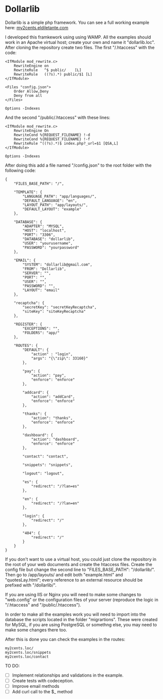 # Dollarlib

Dollarlib is a simple php framework. You can see a full working example here: <a href="https://my2cents.eldiletante.com/">my2cents.eldiletante.com</a>

I developed this framkework using using WAMP. All the examples should work in an Apache virtual host; create your own and name it "dollarlib.loc". After cloning the repository create two files. The first "/.htaccess" with the code: 
```
<IfModule mod_rewrite.c>
    RewriteEngine on
    RewriteRule   ^$ public/    [L]
    RewriteRule   ((?s).*) public/$1 [L]
</IfModule>

<Files "config.json">
	Order Allow,Deny
	Deny from all
</Files>

Options -Indexes
```
And the second "/public/.htaccess" with these lines:
```
<IfModule mod_rewrite.c>
    RewriteEngine On
    RewriteCond %{REQUEST_FILENAME} !-d
    RewriteCond %{REQUEST_FILENAME} !-f
    RewriteRule ^((?s).*)$ index.php?_url=$1 [QSA,L]
</IfModule>

Options -Indexes
```
After doing this add a file named "/config.json" to the root folder with the following code:
```
{
	"FILES_BASE_PATH": "/",
	
	"TEMPLATE": {
		"LANGUAGE_PATH": "app/languages/",
		"DEFAULT_LANGUAGE": "en",
		"LAYOUT_PATH": "app/layouts/",
		"DEFAULT_LAYOUT": "example"
	},
	
	"DATABASE": {
		"ADAPTER": "MYSQL",
		"HOST": "localhost",
		"PORT": "3306",
		"DATABASE": "dollarlib",
		"USER": "yourusername",
		"PASSWORD": "yourpassword"
	},
	
	"EMAIL": {
		"SYSTEM": "dollarlib@gmail.com",
		"FROM": "Dollarlib",
		"SERVER": "",
		"PORT": "",
		"USER": "",
		"PASSWORD": "",
		"LAYOUT": "email"
	},
	
	"recaptcha": {
		"secretKey": "secretKeyRecaptcha",
		"siteKey": "siteKeyRecaptcha"
	},
	
	"REGISTER": {
		"EXCEPTIONS": "",
		"FOLDERS": "app/"
	},
	
	"ROUTES": {
		"DEFAULT": {
			"action" : "login",
			"args": "{\"zip\": 33160}"
		},

		"pay": {
			"action": "pay",
			"enforce": "enforce"
		},
		
		"addcard": {
			"action": "addCard",
			"enforce": "enforce"
		},

		"thanks": {
			"action": "thanks",
			"enforce": "enforce"
		},

		"dashboard": {
			"action": "dashboard",
			"enforce": "enforce"
		},

		"contact": "contact",

		"snippets": "snippets",
		
		"logout": "logout",

		"es": {
			"redirect": "/?lan=es"
		},

		"en": {
			"redirect": "/?lan=en"
		},

		"login": {
			"redirect": "/"
		},

		"404": {
			"redirect": "/"
		}
	}
}
```
If you don't want to use a virtual host, you could just clone the repository in the root of your web documents and create the htaccess files. Create the config file but change the second line to "FILES_BASE_PATH": "/dollarlib/". Then go to /app/layouts/ and edit both "example.html" and "quotesLay.html"; every reference to an external resource should be prefixed with "/dollarlib/".

If you are using IIS or Nginx you will need to make some changes to "web.config" or the configuration files of your server (reproduce the logic in "/.htaccess" and "/public/.htaccess"). 

In order to make all the examples work you will need to import into the database the scripts located in the folder "migrartions". These were created for MySQL, if you are using PostgreSQL or somethng else, you may need to make some changes there too.

After this is done you can check the examples in the routes:
```
my2cents.loc/
my2cents.loc/snippets
my2cents.loc/contact
```


TO DO:
- [ ] Implement relationships and validations in the example. 
- [ ] Create tests with codeception.
- [ ] Improve email methods
- [ ] Add curl call to the $_ method  
